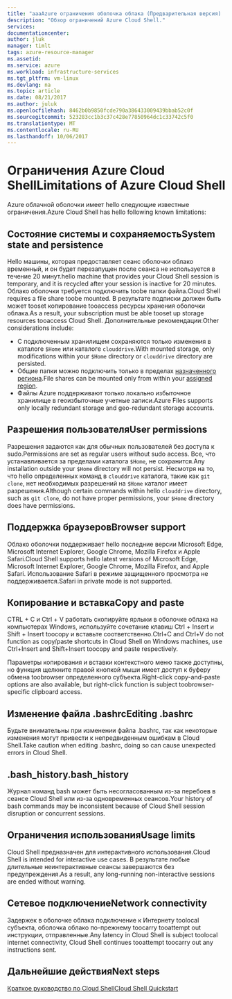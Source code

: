 ```yaml
---
title: "aaaAzure ограничения оболочка облака (Предварительная версия) | Документы Microsoft"
description: "Обзор ограничений Azure Cloud Shell."
services: 
documentationcenter: 
author: jluk
manager: timlt
tags: azure-resource-manager
ms.assetid: 
ms.service: azure
ms.workload: infrastructure-services
ms.tgt_pltfrm: vm-linux
ms.devlang: na
ms.topic: article
ms.date: 08/21/2017
ms.author: juluk
ms.openlocfilehash: 8462b0b9850fcde790a386433009439bbab52c0f
ms.sourcegitcommit: 523283cc1b3c37c428e77850964dc1c33742c5f0
ms.translationtype: MT
ms.contentlocale: ru-RU
ms.lasthandoff: 10/06/2017
---
```

# <a name="limitations-of-azure-cloud-shell"></a><span data-ttu-id="095ba-103">Ограничения Azure Cloud Shell</span><span class="sxs-lookup"><span data-stu-id="095ba-103">Limitations of Azure Cloud Shell</span></span>
<span data-ttu-id="095ba-104">Azure облачной оболочки имеет hello следующие известные ограничения.</span><span class="sxs-lookup"><span data-stu-id="095ba-104">Azure Cloud Shell has hello following known limitations:</span></span>

## <a name="system-state-and-persistence"></a><span data-ttu-id="095ba-105">Состояние системы и сохраняемость</span><span class="sxs-lookup"><span data-stu-id="095ba-105">System state and persistence</span></span>
<span data-ttu-id="095ba-106">Hello машины, которая предоставляет сеанс оболочки облако временный, и он будет перезапущен после сеанса не используется в течение 20 минут.</span><span class="sxs-lookup"><span data-stu-id="095ba-106">hello machine that provides your Cloud Shell session is temporary, and it is recycled after your session is inactive for 20 minutes.</span></span> <span data-ttu-id="095ba-107">Облако оболочки требуется подключить toobe папки файла.</span><span class="sxs-lookup"><span data-stu-id="095ba-107">Cloud Shell requires a file share toobe mounted.</span></span> <span data-ttu-id="095ba-108">В результате подписки должен быть может tooset копирование tooaccess ресурсы хранения оболочки облака.</span><span class="sxs-lookup"><span data-stu-id="095ba-108">As a result, your subscription must be able tooset up storage resources tooaccess Cloud Shell.</span></span> <span data-ttu-id="095ba-109">Дополнительные рекомендации:</span><span class="sxs-lookup"><span data-stu-id="095ba-109">Other considerations include:</span></span>
* <span data-ttu-id="095ba-110">С подключенным хранилищем сохраняются только изменения в каталоге `$Home` или каталоге `clouddrive`.</span><span class="sxs-lookup"><span data-stu-id="095ba-110">With mounted storage, only modifications within your `$Home` directory or `clouddrive` directory are persisted.</span></span>
* <span data-ttu-id="095ba-111">Общие папки можно подключить только в пределах [назначенного региона](persisting-shell-storage.md#mount-a-new-clouddrive).</span><span class="sxs-lookup"><span data-stu-id="095ba-111">File shares can be mounted only from within your [assigned region](persisting-shell-storage.md#mount-a-new-clouddrive).</span></span>
* <span data-ttu-id="095ba-112">Файлы Azure поддерживают только локально избыточное хранилище в геоизбыточные учетные записи.</span><span class="sxs-lookup"><span data-stu-id="095ba-112">Azure Files supports only locally redundant storage and geo-redundant storage accounts.</span></span>

## <a name="user-permissions"></a><span data-ttu-id="095ba-113">Разрешения пользователя</span><span class="sxs-lookup"><span data-stu-id="095ba-113">User permissions</span></span>
<span data-ttu-id="095ba-114">Разрешения задаются как для обычных пользователей без доступа к sudo.</span><span class="sxs-lookup"><span data-stu-id="095ba-114">Permissions are set as regular users without sudo access.</span></span> <span data-ttu-id="095ba-115">Все, что устанавливается за пределами каталога `$Home`, не сохранится.</span><span class="sxs-lookup"><span data-stu-id="095ba-115">Any installation outside your `$Home` directory will not persist.</span></span>
<span data-ttu-id="095ba-116">Несмотря на то, что hello определенных команд в `clouddrive` каталога, такие как `git clone`, нет необходимых разрешений на `$Home` каталог имеет разрешения.</span><span class="sxs-lookup"><span data-stu-id="095ba-116">Although certain commands within hello `clouddrive` directory, such as `git clone`, do not have proper permissions, your `$Home` directory does have permissions.</span></span>

## <a name="browser-support"></a><span data-ttu-id="095ba-117">Поддержка браузеров</span><span class="sxs-lookup"><span data-stu-id="095ba-117">Browser support</span></span>
<span data-ttu-id="095ba-118">Облако оболочки поддерживает hello последние версии Microsoft Edge, Microsoft Internet Explorer, Google Chrome, Mozilla Firefox и Apple Safari.</span><span class="sxs-lookup"><span data-stu-id="095ba-118">Cloud Shell supports hello latest versions of Microsoft Edge, Microsoft Internet Explorer, Google Chrome, Mozilla Firefox, and Apple Safari.</span></span> <span data-ttu-id="095ba-119">Использование Safari в режиме защищенного просмотра не поддерживается.</span><span class="sxs-lookup"><span data-stu-id="095ba-119">Safari in private mode is not supported.</span></span>

## <a name="copy-and-paste"></a><span data-ttu-id="095ba-120">Копирование и вставка</span><span class="sxs-lookup"><span data-stu-id="095ba-120">Copy and paste</span></span>
<span data-ttu-id="095ba-121">CTRL + C и Ctrl + V работать скопируйте ярлыки в оболочке облака на компьютерах Windows, используйте сочетание клавиш Ctrl + Insert и Shift + Insert toocopy и вставьте соответственно.</span><span class="sxs-lookup"><span data-stu-id="095ba-121">Ctrl+C and Ctrl+V do not function as copy/paste shortcuts in Cloud Shell on Windows machines, use Ctrl+Insert and Shift+Insert toocopy and paste respectively.</span></span>

<span data-ttu-id="095ba-122">Параметры копирования и вставки контекстного меню также доступны, но функция щелкните правой кнопкой мыши имеет доступ к буферу обмена toobrowser определенного субъекта.</span><span class="sxs-lookup"><span data-stu-id="095ba-122">Right-click copy-and-paste options are also available, but right-click function is subject toobrowser-specific clipboard access.</span></span>

## <a name="editing-bashrc"></a><span data-ttu-id="095ba-123">Изменение файла .bashrc</span><span class="sxs-lookup"><span data-stu-id="095ba-123">Editing .bashrc</span></span>
<span data-ttu-id="095ba-124">Будьте внимательны при изменении файла .bashrc, так как некоторые изменения могут привести к непредвиденным ошибкам в Cloud Shell.</span><span class="sxs-lookup"><span data-stu-id="095ba-124">Take caution when editing .bashrc, doing so can cause unexpected errors in Cloud Shell.</span></span>

## <a name="bashhistory"></a><span data-ttu-id="095ba-125">.bash_history</span><span class="sxs-lookup"><span data-stu-id="095ba-125">.bash_history</span></span>
<span data-ttu-id="095ba-126">Журнал команд bash может быть несогласованным из-за перебоев в сеансе Cloud Shell или из-за одновременных сеансов.</span><span class="sxs-lookup"><span data-stu-id="095ba-126">Your history of bash commands may be inconsistent because of Cloud Shell session disruption or concurrent sessions.</span></span>

## <a name="usage-limits"></a><span data-ttu-id="095ba-127">Ограничения использования</span><span class="sxs-lookup"><span data-stu-id="095ba-127">Usage limits</span></span>
<span data-ttu-id="095ba-128">Cloud Shell предназначен для интерактивного использования.</span><span class="sxs-lookup"><span data-stu-id="095ba-128">Cloud Shell is intended for interactive use cases.</span></span> <span data-ttu-id="095ba-129">В результате любые длительные неинтерактивные сеансы завершаются без предупреждения.</span><span class="sxs-lookup"><span data-stu-id="095ba-129">As a result, any long-running non-interactive sessions are ended without warning.</span></span>

## <a name="network-connectivity"></a><span data-ttu-id="095ba-130">Сетевое подключение</span><span class="sxs-lookup"><span data-stu-id="095ba-130">Network connectivity</span></span>
<span data-ttu-id="095ba-131">Задержек в оболочке облака подключение к Интернету toolocal субъекта, оболочка облако по-прежнему toocarry tooattempt out инструкции, отправленные.</span><span class="sxs-lookup"><span data-stu-id="095ba-131">Any latency in Cloud Shell is subject toolocal internet connectivity, Cloud Shell continues tooattempt toocarry out any instructions sent.</span></span>

## <a name="next-steps"></a><span data-ttu-id="095ba-132">Дальнейшие действия</span><span class="sxs-lookup"><span data-stu-id="095ba-132">Next steps</span></span>
[<span data-ttu-id="095ba-133">Краткое руководство по Cloud Shell</span><span class="sxs-lookup"><span data-stu-id="095ba-133">Cloud Shell Quickstart</span></span>](quickstart.md)
